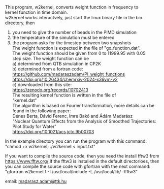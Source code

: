This program, w2kernel, converts weight function in frequency to     
kernel function in time domain.                                      
w2kernel works interactvely, just start the linux binary file in the bin directory, then        
1. you need to give the number of beads in the PIMD simulation       
2. the temperature of the simulation must be entered                 
3. the program asks for the timestep between two snapshots           
The weight function is expected in the file of "gx_function.dat".    
The weight function should be given from 0 to 11999.95 with 0.05     
step size. The weight function can be                                
 a) determined from QTB simulation in CP2K                           
 b) determined from a fortran code:                                  
    https://github.com/madaraszadam/PI_weight_functions              
    https://doi.org/10.26434/chemrxiv-2024-x36vm-v2                  
 c) downloaded from this site:                                       
    https://zenodo.org/records/10702413                              
The resulting kernel function is written in the file of              
"kernel.dat"                                                         
The algorithm is based on Fourier transformation, more details can be         
found in the following paper:                                        
Dénes Berta, Dávid Ferenc, Imre Bakó and Ádám Madarász               
"Nuclear Quantum Effects from the Analysis of Smoothed Trajectories: 
Pilot Study for Water"                                               
https://doi.org/10.1021/acs.jctc.9b00703

In the example directory you can run the program with this command:
"chmod +x w2kernel; ./w2kernel < input.txt"

If you want to compile the source code, then you need the install fftw3 from https://www.fftw.org/
If the fftw3 is installed in the default directorioes, then you can compile the source code with gfortran with the next command:
"gfortran w2kernel.f -I /usr/local/include -L /usr/local/lib/ -lfftw3"
                             
email: madarasz.adam@ttk.hu                                          
